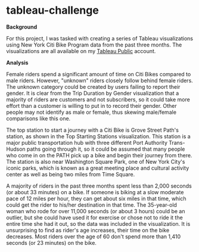# tableau-challenge

**Background**

For this project, I was tasked with creating a series of Tableau visualizations using New York Citi Bike Program data from the past three months. The visualizations are all available on my [Tableau Public](https://public.tableau.com/profile/erin.mann5628#!/vizhome/CitiBikeData_16194809810510/CitiBikeStory?publish=yes) account. 

**Analysis**

Female riders spend a significant amount of time on Citi Bikes compared to male riders. However, "unknown" riders closely follow behind female riders. The unknown category could be created by users failing to report their gender. It is clear from the Trip Duration by Gender visualization that a majority of riders are customers and not subscribers, so it could take more effort than a customer is willing to put in to record their gender. Other people may not identify as male or female, thus skewing male/female comparisons like this one. 

The top station to start a journey with a Citi Bike is Grove Street Path's station, as shown in the Top Starting Stations visualization. This station is a major public transportation hub with three different Port Authority Trans-Hudson paths going through it, so it could be assumed that many people who come in on the PATH pick up a bike and begin their journey from there.  The station is also near Washington Square Park, one of New York City's iconic parks, which is known as a great meeting place and cultural activity center as well as being two miles from Time Square. 

A majority of riders in the past three months spent less than 2,000 seconds (or about 33 minutes) on a bike.   If someone is biking at a slow moderate pace of 12 miles per hour, they can get about six miles in that time, which could get the rider to his/her destination in that time. The 35-year-old woman who rode for over 11,000 seconds (or about 3 hours) could be an outlier, but she could have used it for exercise or chose not to ride it the entire time she had it out, so the data was included in the visualization. It is unsurprising to find as rider's age increases, their time on the bike decreases. Most riders over the age of 60 don't spend more than 1,410 seconds (or 23 minutes) on the bike. 

